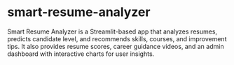 # smart-resume-analyzer
Smart Resume Analyzer is a Streamlit-based app that analyzes resumes, predicts candidate level, and recommends skills, courses, and improvement tips. It also provides resume scores, career guidance videos, and an admin dashboard with interactive charts for user insights.
